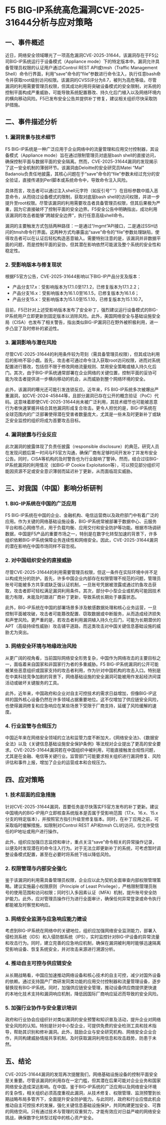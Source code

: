 # F5 BIG-IP系统高危漏洞CVE-2025-31644分析与应对策略

## 一、事件概述

近日，网络安全领域曝光了一项高危漏洞CVE-2025-31644，该漏洞存在于F5公司BIG-IP系统运行于设备模式（Appliance mode）下的特定版本中。漏洞允许具备管理员权限的认证用户通过iControl REST API或tmsh（Traffic Management Shell）命令行界面，利用“save”命令的“file”参数进行命令注入，执行任意bash命令并获取root级别访问权限。该漏洞的CVSS评分为8.7，被列为高危等级。尽管漏洞的利用需要管理员权限，但其成功利用将突破设备模式的安全限制，对系统的控制平面构成严重威胁，可能导致系统配置篡改、持久化后门植入以及网络环境内的横向移动风险。F5已发布安全公告并提供补丁修复，建议相关组织尽快采取防护措施。

## 二、事件描述分析

### 1. 漏洞背景与技术细节

F5 BIG-IP系统是一种广泛应用于企业网络中的流量管理和应用交付控制器，其设备模式（Appliance mode）旨在通过限制管理员对底层bash shell的直接访问，确保控制平面与数据平面的安全隔离。然而，CVE-2025-31644漏洞的发现揭示了这一安全机制的薄弱环节。该漏洞由Deloitte的安全研究员Matei “Mal” Badanoiu负责任地披露，其核心问题在于“save”命令的“file”参数未经过充分的安全验证，直接传递到Perl脚本或系统命令中，导致命令注入风险。

具体而言，攻击者可以通过注入shell元字符（如反引号“`”）在目标参数中插入恶意命令，从而绕过设备模式的限制，获取对底层bash shell的访问权限，并进一步提升至root权限。尽管该漏洞的利用需要攻击者具备管理员权限，但其后果极为严重，因为它直接破坏了控制平面的安全边界。F5安全公告中明确指出，成功利用该漏洞的攻击者能够“跨越安全边界”，执行任意高级shell命令。

漏洞的主要触发方式包括两种路径：一是通过“/mgmt”API接口，二是通过SSH访问的tmsh命令行界面。这两种方式均暴露出“save”命令的“file”参数处理缺陷，使得攻击者可以在认证后轻松构造恶意输入。需要特别注意的是，该漏洞并非数据平面的问题，而是控制平面的妥协，但其潜在影响依然可能波及整个系统的安全性和稳定性。

### 2. 受影响版本与修复现状

根据F5官方公告，CVE-2025-31644影响以下BIG-IP产品分支及版本：

- 产品分支17.x：受影响版本为17.1.0至17.1.2，已修复版本为17.1.2.2；
- 产品分支16.x：受影响版本为16.1.0至16.1.5，已修复版本为16.1.6；
- 产品分支15.x：受影响版本为15.1.0至15.1.10，已修复版本为15.1.10.7。

目前，F5已针对上述受影响版本发布了安全补丁，强烈建议运行设备模式的BIG-IP系统用户立即更新到固定版本以消除风险。此外，美国网络安全与基础设施安全局（CISA）也发布了相关警告，指出类似BIG-IP漏洞已在野外被积极利用，进一步凸显了及时修补的紧迫性。

### 3. 漏洞影响与潜在风险

尽管CVE-2025-31644的利用条件较为苛刻（需具备管理员权限），但其成功利用后的影响不容小觑。首先，攻击者可通过命令注入获取root访问权限，进而对系统配置进行篡改，包括但不限于修改网络流量规则、禁用安全策略或植入持久化后门。其次，由于BIG-IP系统通常部署在企业网络的关键位置，控制平面的妥协可能为攻击者提供进一步横向移动的机会，从而威胁到整个网络环境的安全。

此外，该漏洞的曝光还可能引发连锁反应。近年来，F5 BIG-IP系统多次被爆出严重漏洞，如CVE-2024-45844等，且部分漏洞已存在公开的概念验证（PoC）代码。这意味着即使CVE-2025-31644尚未被广泛利用，其技术细节也可能被恶意行为者快速掌握并结合其他漏洞形成复合攻击。更令人担忧的是，BIG-IP系统在全球范围内的广泛部署使得潜在受害者数量庞大，尤其是一些未及时更新补丁或缺乏安全监控的组织将成为首要攻击目标。

### 4. 漏洞披露与行业反应

此次漏洞的披露体现了负责任披露（responsible disclosure）的典范，研究人员在发现问题后第一时间与F5官方沟通，确保厂商有足够时间开发补丁并发布安全公告。同时，CISA等机构的及时警告也为行业敲响了警钟。然而，结合过往BIG-IP系统漏洞的利用情况（如BIG-IP Cookie Exploitation等），可以预见部分组织可能因资源不足或安全意识薄弱而延迟补丁更新，从而面临现实威胁。

## 三、对我国（中国）影响分析研判

### 1. BIG-IP系统在中国的广泛应用

F5 BIG-IP系统在中国的企业、金融机构、电信运营商以及政府部门中有着广泛的应用。作为关键的网络基础设施设备，BIG-IP系统常被部署于数据中心、云服务平台和核心网络节点，用于负载均衡、应用交付和安全防护等功能。根据市场调研数据，中国是F5产品的重要市场之一，特别是在数字化转型加速的背景下，许多组织依赖BIG-IP系统保障业务连续性和网络安全。因此，CVE-2025-31644漏洞的潜在影响在中国市场同样不容忽视。

### 2. 对中国组织安全的直接威胁

尽管CVE-2025-31644的利用需要管理员权限，但这一条件在实际环境中并不足以构成充分的防护。首先，许多中国企业内部存在权限管理不规范的问题，管理员账号可能被多方共享或缺乏强认证机制，一旦账号凭据被泄露或通过钓鱼攻击获取，攻击者即可轻松满足漏洞利用条件。其次，部分中小型企业或机构可能因技术能力有限，未能及时跟进厂商补丁更新，导致系统长期处于暴露状态。

此外，BIG-IP系统在中国的部署场景多涉及敏感数据处理和核心业务运营，一旦控制平面被攻破，攻击者可能篡改配置、窃取数据或中断服务，从而造成经济损失和声誉风险。更严重的是，若攻击者利用漏洞植入持久化后门，可能为长期潜伏的APT（高级持续性威胁）攻击铺平道路，而这类攻击对中国关键信息基础设施的威胁尤为突出。

### 3. 网络安全环境与地缘政治风险

从更广阔的视角看，当前国际网络安全形势复杂，中国作为网络攻击的主要目标之一，面临着来自国家和非国家行为者的多重威胁。F5 BIG-IP系统漏洞的公开可能被某些恶意组织或国家支持的攻击者利用，作为针对中国机构的攻击入口。特别是在中美科技竞争加剧的背景下，网络基础设施的安全漏洞可能被用作发起经济间谍活动或破坏关键服务的工具。

此外，近年来，中国政府和企业对自主可控技术的需求日益增加，但像BIG-IP这样的国外核心设备仍然在许多领域占据重要地位。这不仅增加了供应链安全风险，也使得漏洞修复和应急响应在某些场景下受限于厂商支持，延缓了风险缓解的速度。

### 4. 行业监管与合规压力

中国近年来在网络安全领域的立法和监管力度不断加大，《网络安全法》、《数据安全法》以及《关键信息基础设施安全保护条例》等法规对企业提出了更高的安全要求。CVE-2025-31644漏洞若在中国组织中被利用，可能直接触发合规性问题，尤其是在金融、电信等关键行业。监管部门可能要求相关组织进行漏洞修复、风险评估和事件上报，增加了企业的运营成本和合规压力。

## 四、应对策略

### 1. 技术层面的应急措施

针对CVE-2025-31644漏洞，首要任务是尽快落实F5官方发布的补丁更新。建议中国境内的BIG-IP用户立即核查系统版本是否属于受影响范围（17.x、16.x、15.x分支的特定版本），并按照官方指引升级至修复版本。同时，在补丁应用之前，可采取临时缓解措施，如限制对iControl REST API和tmsh CLI的访问，仅允许受信任的IP地址或用户进行操作。

此外，组织应加强日志监控和审计，重点关注“save”命令相关的异常操作记录，以便及时发现潜在的命令注入行为。对于无法立即更新补丁的系统，可考虑暂时调整设备模式配置，甚至在必要时将系统下线以降低风险。

### 2. 权限管理与内部安全强化

鉴于该漏洞的利用需具备管理员权限，企业应以此为契机全面审查内部权限管理策略。建议实施最小权限原则（Principle of Least Privilege），严格限制管理员账号的使用范围和访问权限；同时引入多因素认证（MFA）机制，提升账号安全防护能力。此外，应对管理员操作行为进行全面审计，确保任何异常登录或命令执行都能被及时察觉和响应。

### 3. 网络安全监测与应急响应能力建设

考虑到BIG-IP系统在网络中的关键地位，组织应加强网络安全监测能力，部署入侵检测系统（IDS）和入侵防御系统（IPS），实时监控针对BIG-IP设备的异常流量和攻击行为。同时，建立完善的应急响应机制，确保在漏洞被利用时能够迅速隔离受影响设备、恢复系统安全，并对攻击来源进行溯源分析。

### 4. 推动自主可控与供应链安全

从长期战略看，中国应加速推动网络设备和核心技术的自主可控，减少对国外设备的依赖。通过支持国产厂商研发同类功能的应用交付控制器和流量管理设备，逐步替换现有BIG-IP系统。同时，加强供应链安全管理，推动设备供应商提供更快速的本地化技术支持和漏洞响应机制，降低因国际厂商响应延迟而导致的安全风险。

### 5. 加强行业协作与安全意识培训

政府和行业协会应组织针对类似漏洞的安全预警和知识普及活动，提升企业对网络安全风险的认知。特别是针对中小型企业，可提供免费的安全检测工具和技术指导，帮助其识别和修补漏洞。此外，鼓励企业与安全研究机构、网络安全企业合作，共同构建威胁情报共享机制，及时获取漏洞利用信息和攻击趋势，防患于未然。

## 五、结论

CVE-2025-31644漏洞的发现再次提醒我们，网络基础设施设备的控制平面安全至关重要。尽管该漏洞的利用存在一定门槛，但其潜在后果可能对企业业务和国家网络安全造成深远影响。在中国，鉴于BIG-IP系统的广泛应用以及网络安全环境的复杂性，相关组织必须高度重视此漏洞，从技术修复、权限管理、监测预警到长期战略布局多管齐下，全面提升安全防护能力。与此同时，政府和行业应借此机会推动自主可控技术的发展，强化关键信息基础设施保护，共同构建更加安全、可靠的网络空间。只有通过技术与管理的双重努力，才能有效应对日益严峻的网络安全挑战，确保数字化转型过程中的核心资产安全。